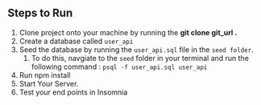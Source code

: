 ## Steps to Run 

1. Clone project onto your machine by running the **git clone git_url .**
1. Create a database called `user_api`
1. Seed the database by running the `user_api.sql` file in the `seed folder`.
    1. To do this, navgiate to the `seed` folder in your terminal and run the following command :     `psql -f user_api.sql user_api `
1. Run npm install 
1. Start Your Server.
1. Test your end points in Insomnia
